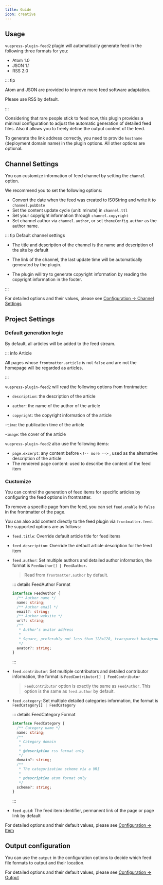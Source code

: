 ```yaml
---
title: Guide
icon: creative
---
```


## Usage

`vuepress-plugin-feed2` plugin will automatically generate feed in the following three formats for you:

- Atom 1.0
- JSON 1.1
- RSS 2.0

::: tip

Atom and JSON are provided to improve more feed software adaptation.

Please use RSS by default.

:::

Considering that rare people stick to feed now, this plugin provides a minimal configuration to adjust the automatic generation of detailed feed files. Also it allows you to freely define the output content of the feed.

To generate the link address correctly, you need to provide `hostname` (deployment domain name) in the plugin options. All other options are optional.

## Channel Settings

You can customize information of feed channel by setting the `channel` option.

We recommend you to set the following options:

- Convert the date when the feed was created to ISOString and write it to `channel.pubDate`
- Set the content update cycle (unit: minute) in `channel.ttl`
- Set your copyright information through `channel.copyright`
- Set channel author via `channel.author`, or set `themeConfig.author` as the author name.

::: tip Default channel settings

- The title and description of the channel is the name and description of the site by default

- The link of the channel, the last update time will be automatically generated by the plugin.

- The plugin will try to generate copyright information by reading the copyright information in the footer.

:::

For detailed options and their values, please see [Configuration → Channel Settings](config/channel.md)

## Project Settings

### Default generation logic

By default, all articles will be added to the feed stream.

::: info Article

All pages whose `frontmatter.article` is not `false` and are not the homepage will be regarded as articles.

:::

`vuepress-plugin-feed2` will read the following options from frontmatter:

- `description`: the description of the article

- `author`: the name of the author of the article

- `copyright`: the copyright information of the article

-`time`: the publication time of the article

-`image`: the cover of the article

`vuepress-plugin-feed2` also use the following items:

- `page.excerpt`: any content before `<!-- more -->` , used as the alternative description of the article
- The rendered page content: used to describe the content of the feed item

### Customize

You can control the generation of feed items for specific articles by configuring the feed options in frontmatter.

To remove a specific page from the feed, you can set `feed.enable` to `false` in the frontmatter of the page.

You can also add content directly to the feed plugin via `frontmatter.feed`. The supported options are as follows:

- `feed.title`: Override default article title for feed items
- `feed.description`: Override the default article description for the feed item
- `feed.author`: Set multiple authors and detailed author information, the format is `FeedAuthor[] | FeedAuthor`.

  > Read from `frontmatter.author` by default.

  ::: details FeedAuthor Format

  ```ts
  interface FeedAuthor {
    /** Author name */
    name: string;
    /** Author email */
    email?: string;
    /** Author website */
    url?: string;
    /**
     * Author’s avatar address
     *
     * Square, preferably not less than 128×128, transparent background
     */
    avator?: string;
  }
  ```

  :::

- `feed.contributor`: Set multiple contributors and detailed contributor information, the format is `FeedContributor[] | FeedContributor`

  > `FeedContributor` option is exactly the same as `FeedAuthor`. This option is the same as `feed.author` by default.

- `feed.category`: Set multiple detailed categories information, the format is `FeedCategory[] | FeedCategory`

  ::: details FeedCategory Format

  ```ts
  interface FeedCategory {
    /** Category name */
    name: string;
    /**
     * Category domain
     *
     * @description rss format only
     */
    domain?: string;
    /**
     * The categorization scheme via a URI
     *
     * @description atom format only
     */
    scheme?: string;
  }
  ```

  :::

- `feed.guid`: The feed item identifier, permanent link of the page or page link by default

For detailed options and their default values, please see [Configuration → Item](config/item.md)

## Output configuration

You can use the `output` in the configuration options to decide which feed file formats to output and their location.

For detailed options and their default values, please see [Configuration → Output](config/readme.md#output)
